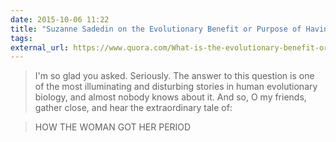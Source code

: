 ```yaml
---
date: 2015-10-06 11:22
title: "Suzanne Sadedin on the Evolutionary Benefit or Purpose of Having Periods"
tags:
external_url: https://www.quora.com/What-is-the-evolutionary-benefit-or-purpose-of-having-periods?srid=MtLw
---
```


>I'm so glad you asked. Seriously. The answer to this question is one of the most illuminating and disturbing stories in human evolutionary biology, and almost nobody knows about it. And so, O my friends, gather close, and hear the extraordinary tale of:

>HOW THE WOMAN GOT HER PERIOD
